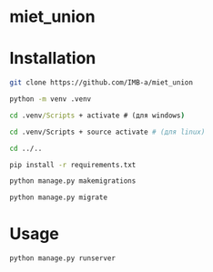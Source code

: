 # miet_union

# Installation

``` bash
git clone https://github.com/IMB-a/miet_union
```
``` bash
python -m venv .venv
```
``` cmd
cd .venv/Scripts + activate # (для windows)
```
``` bash
cd .venv/Scripts + source activate # (для linux)
```
``` bash
cd ../..
```
``` bash
pip install -r requirements.txt
```
``` bash
python manage.py makemigrations
```
``` bash
python manage.py migrate
```

# Usage
``` bash
python manage.py runserver
```
